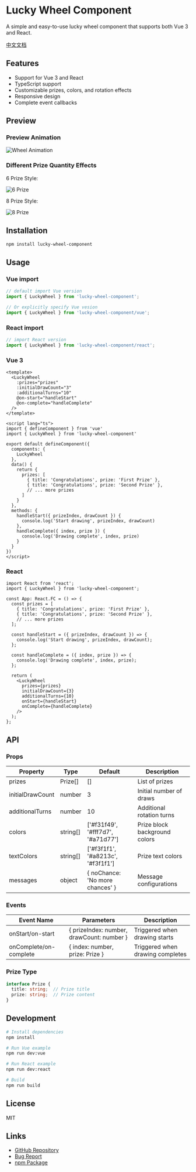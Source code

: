 # Lucky Wheel Component

A simple and easy-to-use lucky wheel component that supports both Vue 3 and React.

[中文文档](./README.md)

## Features

- Support for Vue 3 and React
- TypeScript support
- Customizable prizes, colors, and rotation effects
- Responsive design
- Complete event callbacks

## Preview

### Preview Animation
![Wheel Animation](https://github.com/tinhour/spin-the-wheel/raw/main/screenshot/screenRecordingAnimation.gif)

### Different Prize Quantity Effects
6 Prize Style:

![6 Prize](https://github.com/tinhour/spin-the-wheel/raw/main/screenshot/screenFor6items.png)

8 Prize Style:

![8 Prize](https://github.com/tinhour/spin-the-wheel/raw/main/screenshot/screenFor8items.png)


## Installation

```bash
npm install lucky-wheel-component
```

## Usage

### Vue  import

```javascript
// default import Vue version
import { LuckyWheel } from 'lucky-wheel-component';

// Or explicitly specify Vue vesion
import { LuckyWheel } from 'lucky-wheel-component/vue';
```

### React import

```javascript
// import React version
import { LuckyWheel } from 'lucky-wheel-component/react';
```


### Vue 3

```vue
<template>
  <LuckyWheel 
    :prizes="prizes"
    :initialDrawCount="3"
    :additionalTurns="10"
    @on-start="handleStart"
    @on-complete="handleComplete"
  />
</template>

<script lang="ts">
import { defineComponent } from 'vue'
import { LuckyWheel } from 'lucky-wheel-component'

export default defineComponent({
  components: {
    LuckyWheel
  },
  data() {
    return {
      prizes: [
        { title: 'Congratulations', prize: 'First Prize' },
        { title: 'Congratulations', prize: 'Second Prize' },
        // ... more prizes
      ]
    }
  },
  methods: {
    handleStart({ prizeIndex, drawCount }) {
      console.log('Start drawing', prizeIndex, drawCount)
    },
    handleComplete({ index, prize }) {
      console.log('Drawing complete', index, prize)
    }
  }
})
</script>
```

### React

```tsx
import React from 'react';
import { LuckyWheel } from 'lucky-wheel-component';

const App: React.FC = () => {
  const prizes = [
    { title: 'Congratulations', prize: 'First Prize' },
    { title: 'Congratulations', prize: 'Second Prize' },
    // ... more prizes
  ];

  const handleStart = ({ prizeIndex, drawCount }) => {
    console.log('Start drawing', prizeIndex, drawCount);
  };

  const handleComplete = ({ index, prize }) => {
    console.log('Drawing complete', index, prize);
  };

  return (
    <LuckyWheel 
      prizes={prizes}
      initialDrawCount={3}
      additionalTurns={10}
      onStart={handleStart}
      onComplete={handleComplete}
    />
  );
};
```

## API

### Props

| Property | Type | Default | Description |
|----------|------|---------|-------------|
| prizes | Prize[] | [] | List of prizes |
| initialDrawCount | number | 3 | Initial number of draws |
| additionalTurns | number | 10 | Additional rotation turns |
| colors | string[] | ['#f31f49', '#fff7d7', '#a71d77'] | Prize block background colors |
| textColors | string[] | ['#f3f1f1', '#a8213c', '#f3f1f1'] | Prize text colors |
| messages | object | { noChance: 'No more chances' } | Message configurations |

### Events

| Event Name | Parameters | Description |
|------------|------------|-------------|
| onStart/on-start | { prizeIndex: number, drawCount: number } | Triggered when drawing starts |
| onComplete/on-complete | { index: number, prize: Prize } | Triggered when drawing completes |

### Prize Type

```typescript
interface Prize {
  title: string;  // Prize title
  prize: string;  // Prize content
}
```

## Development

```bash
# Install dependencies
npm install

# Run Vue example
npm run dev:vue

# Run React example
npm run dev:react

# Build
npm run build
```

## License

MIT 

## Links

- [GitHub Repository](https://github.com/tinhour/spin-the-wheel/blob/main/component/)
- [Bug Report](https://github.com/tinhour/spin-the-wheel/issues)
- [npm Package](https://www.npmjs.com/package/lucky-wheel-component)
